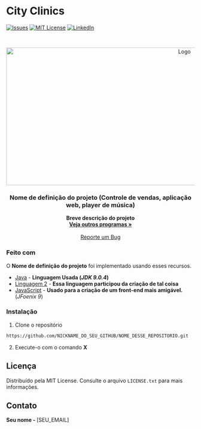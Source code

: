 # City Clinics

<!-- PROJECT SHIELDS -->
[![Issues][issues-shield]][issues-url]
[![MIT License][license-shield]][license-url]
[![LinkedIn][linkedin-shield]][linkedin-url]

<!-- PROJECT LOGO -->
<br />
<p align="center">
  <a href="URL_DO_SEU_PROJETO">
    <img src="awesome-example.png" alt="Logo" width="937" height="368">
  </a>

  <h3 align="center"><strong>Nome de definição do projeto (Controle de vendas, aplicação web, player de música)</strong></h3>

  <p align="center">
 <strong>Breve descrição do projeto</strong>
    <br />
    <a href="https://github.com/NICKNAME_DO_SEU_GITHUB"><strong>Veja outros programas »</strong></a>
    <br />
    <br />
    <a href="https://github.com/NICKNAME_DO_SEU_GITHUB/NOME_DESSE_REPOSITORIO/issues">Reporte um Bug</a>
  </p>
</p>

### Feito com

O <strong>Nome de definição do projeto</strong> foi implementado usando esses recursos.

* [Java](https://www.oracle.com/java/) - <strong>Linguagem Usada (*JDK 9.0.4*)</strong>
* [Linguagem 2](URL_DA_DOC_DA_LINGUAGEM_2) - <strong>Essa linguagem participou da criação de tal coisa</strong>
* [JavaScript](URL_DA_DOC_DO_JS) - <strong>Usado para a criação de um front-end mais amigável.</strong> (*JFoenix 9*)


### Instalação

1. Clone o repositório
```sh
https://github.com/NICKNAME_DO_SEU_GITHUB/NOME_DESSE_REPOSITORIO.git
```
2. Execute-o com o comando <strong>X</strong>


<!-- LICENSE -->
## Licença

Distribuído pela MIT License. Consulte o arquivo `LICENSE.txt` para mais informações.

<!-- CONTACT -->
## Contato

<strong>Seu nome - </strong> [SEU_EMAIL]

<!-- MARKDOWN LINKS & IMAGES -->
[issues-shield]: https://img.shields.io/github/issues/othneildrew/Best-README-Template.svg?style=flat-square
[issues-url]: https://github.com/NICKNAME_DO_SEU_GITHUB/NOME_DESSE_REPOSITORIO/issues
[license-shield]: https://img.shields.io/github/license/othneildrew/Best-README-Template.svg?style=flat-square
[license-url]: https://github.com/NICKNAME_DO_SEU_GITHUB/NOME_DESSE_REPOSITORIO/blob/master/LICENSE.txt
[linkedin-shield]: https://img.shields.io/badge/-LinkedIn-black.svg?style=flat-square&logo=linkedin&colorB=555
[linkedin-url]: URL_DO_SEU_LINKEDIN_AQUI
